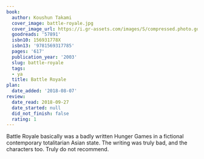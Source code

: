 ```yaml
---
book:
  author: Koushun Takami
  cover_image: battle-royale.jpg
  cover_image_url: https://i.gr-assets.com/images/S/compressed.photo.goodreads.com/books/1331235272l/57891._SX98_.jpg
  goodreads: '57891'
  isbn10: 156931778X
  isbn13: '9781569317785'
  pages: '617'
  publication_year: '2003'
  slug: battle-royale
  tags:
  - ya
  title: Battle Royale
plan:
  date_added: '2018-08-07'
review:
  date_read: 2018-09-27
  date_started: null
  did_not_finish: false
  rating: 1
---
```


Battle Royale basically was a badly written Hunger Games in a fictional contemporary totalitarian Asian state. The writing was truly bad, and the characters too. Truly do not recommend.
